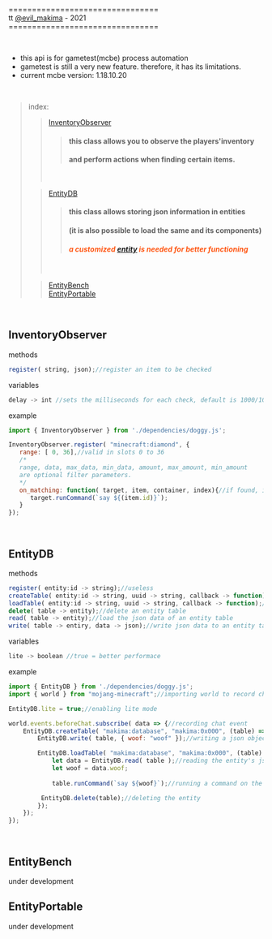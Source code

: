 
 ================================<br>
    tt [@evil_makima](https://twitter.com/evil_makima) - 2021<br>
 ================================<br>

<br>

- this api is for gametest(mcbe) process automation
- gametest is still a very new feature. therefore, it has its limitations.
- current mcbe version: 1.18.10.20

<br>

> index:
>> [InventoryObserver](#inventoryobserver)
>>> #### this class allows you to observe the players'inventory
>>> #### and perform actions when finding certain items.
>> <br>
>
>> [EntityDB](#entitydb) <br>
>>> #### this class allows storing json information in entities 
>>> #### (it is also possible to load the same and its components)
>>> ##### <span style="color: #f51">a customized [entity](./beh/entities/database.json) is needed for better functioning</span>
>> <br>
>
>> [EntityBench](#entitybench) <br>
>> [EntityPortable](#entityportable) <br>

<br>

## InventoryObserver
methods

```js
register( string, json);//register an item to be checked
```

variables

```js
delay -> int //sets the milliseconds for each check, default is 1000/10
```

example
```js
import { InventoryObserver } from './dependencies/doggy.js';

InventoryObserver.register( "minecraft:diamond", {
   range: [ 0, 36],//valid in slots 0 to 36
   /*
   range, data, max_data, min_data, amount, max_amount, min_amount
   are optional filter parameters.
   */
   on_matching: function( target, item, container, index){//if found, it will execute a command on the player.
      target.runCommand(`say ${(item.id)}`);
   }
});
```

<br>

## EntityDB 
methods

```js
register( entity:id -> string);//useless
createTable( entity:id -> string, uuid -> string, callback -> function);//summon an entity table
loadTable( entity:id -> string, uuid -> string, callback -> function);//load an entity table
delete( table -> entity);//delete an entity table
read( table -> entity);//load the json data of an entity table
write( table -> entiry, data -> json);//write json data to an entity table
```

variables

```js
lite -> boolean //true = better performace
```

example
```js
import { EntityDB } from './dependencies/doggy.js';
import { world } from "mojang-minecraft";//importing world to record chat event

EntityDB.lite = true;//enabling lite mode

world.events.beforeChat.subscribe( data => {//recording chat event
	EntityDB.createTable( "makima:database", "makima:0x000", (table) => {//summoning a database entity
		EntityDB.write( table, { woof: "woof" });//writing a json object

		EntityDB.loadTable( "makima:database", "makima:0x000", (table) => {//reloading the entity
			let data = EntityDB.read( table );//reading the entity's json object
			let woof = data.woof;
			
			table.runCommand(`say ${woof}`);//running a command on the entity

         EntityDB.delete(table);//deleting the entity
		});
	});	
});
```

<br>

## EntityBench 
under development
## EntityPortable
under development